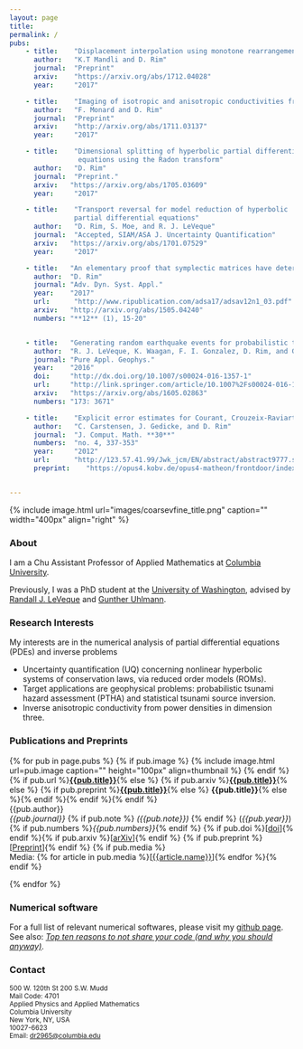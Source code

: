 ```yaml
---
layout: page
title: 
permalink: /
pubs:
    - title:    "Displacement interpolation using monotone rearrangement" 
      author:   "K.T Mandli and D. Rim"
      journal:  "Preprint"
      arxiv:    "https://arxiv.org/abs/1712.04028"
      year:     "2017"

    - title:    "Imaging of isotropic and anisotropic conductivities from power                  densities in three dimensions" 
      author:   "F. Monard and D. Rim"
      journal:  "Preprint"
      arxiv:    "http://arxiv.org/abs/1711.03137"
      year:     "2017"

    - title:    "Dimensional splitting of hyperbolic partial differential
                 equations using the Radon transform" 
      author:   "D. Rim"
      journal:  "Preprint."
      arxiv:   "https://arxiv.org/abs/1705.03609"
      year:     "2017"

    - title:    "Transport reversal for model reduction of hyperbolic
                partial differential equations" 
      author:   "D. Rim, S. Moe, and R. J. LeVeque"
      journal:  "Accepted, SIAM/ASA J. Uncertainty Quantification"
      arxiv:   "https://arxiv.org/abs/1701.07529"
      year:     "2017"

    - title:   "An elementary proof that symplectic matrices have determinant one"
      author:  "D. Rim"
      journal: "Adv. Dyn. Syst. Appl."
      year:    "2017"
      url:      "http://www.ripublication.com/adsa17/adsav12n1_03.pdf"
      arxiv:   "http://arxiv.org/abs/1505.04240" 
      numbers: "**12** (1), 15-20"


    - title:   "Generating random earthquake events for probabilistic tsunami hazard assessment (PTHA)"
      author:  "R. J. LeVeque, K. Waagan, F. I. Gonzalez, D. Rim, and G. Lin"
      journal: "Pure Appl. Geophys."
      year:    "2016"
      doi:     "http://dx.doi.org/10.1007/s00024-016-1357-1"
      url:     "http://link.springer.com/article/10.1007%2Fs00024-016-1357-1"
      arxiv:   "https://arxiv.org/abs/1605.02863"
      numbers: "173: 3671"

    - title:    "Explicit error estimates for Courant, Crouzeix-Raviart and Raviart-Thomas finite element methods"
      author:   "C. Carstensen, J. Gedicke, and D. Rim"
      journal:  "J. Comput. Math. **30**"
      numbers:  "no. 4, 337-353"
      year:     "2012"
      url:      "http://123.57.41.99/Jwk_jcm/EN/abstract/abstract9777.shtml"
      preprint:    "https://opus4.kobv.de/opus4-matheon/frontdoor/index/index/docId/931"


---
```


{% include image.html url="images/coarsevfine_title.png" caption="" width="400px" align="right" %}
### About

I am a Chu Assistant Professor of Applied Mathematics at [Columbia University].

Previously, I was a PhD student at the [University of Washington],
advised by [Randall J. LeVeque] and [Gunther Uhlmann].


### Research Interests

My interests are in the numerical analysis of 
partial differential equations (PDEs) and inverse problems
* Uncertainty quantification (UQ) concerning nonlinear hyperbolic systems of conservation laws, via reduced order models (ROMs). 
* Target applications are geophysical problems: probabilistic tsunami hazard assessment (PTHA) and statistical tsunami source inversion. 
* Inverse anisotropic conductivity from power densities in dimension three.

### Publications and Preprints

{% for pub in page.pubs %}
{% if pub.image %}
{% include image.html url=pub.image caption="" height="100px" align=thumbnail %}
{% endif %}
{% if pub.url %}[**{{pub.title}}**]({{pub.url}}){% else %}
{% if pub.arxiv %}[**{{pub.title}}**]({{pub.arxiv}}){% else %}
{% if pub.preprint %}[**{{pub.title}}**]({{pub.preprint}}){% else %}
**{{pub.title}}**{% else %}{% endif %}{% endif %}{% endif %}<br />
{{pub.author}}<br />
*{{pub.journal}}*
{% if pub.note %} *({{pub.note}})*
{% endif %} (*{{pub.year}}*) 
{% if pub.numbers %}*{{pub.numbers}}*{% endif %} {% if pub.doi %}[[doi]({{pub.doi}})]{% endif %}{% if pub.arxiv %}[[arXiv]({{pub.arxiv}})]{% endif %} {% if pub.preprint %}[[Preprint]({{pub.preprint}})]{% endif %}
{% if pub.media %}<br />Media: {% for article in pub.media %}[[{{article.name}}]({{article.url}})]{% endfor %}{% endif %}

{% endfor %}

### Numerical software

For a full list of relevant numerical softwares, 
please visit my [github page]. <br >
See also:
[*Top ten reasons to not share your code (and why you should anyway)*](https://sinews.siam.org/Details-Page/top-ten-reasons-to-not-share-your-code-and-why-you-should-anyway).

### Contact
<sub>500 W. 120th St 200 S.W. Mudd<br />
Mail Code: 4701 <br />
Applied Physics and Applied Mathematics <br />
Columbia University<br />
New York, NY, USA <br />
10027-6623 <br />
Email: [dr2965@columbia.edu] <br /></sub>

[Randall J. LeVeque]: http://faculty.washington.edu/rjl/
[Gunther Uhlmann]: http://www.math.washington.edu/~gunther/
[dr2965@columbia.edu]: mailto:dr2965@columbia.edu
[github page]: http://github.com/dsrim/
[Columbia University]:http://apam.columbia.edu
[University of Washington]:http://amath.washington.edu
